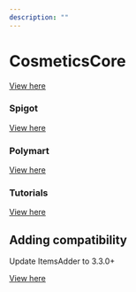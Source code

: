 ```yaml
---
description: ""
---
```


# CosmeticsCore


[View here](https://www.youtube.com/watch?v=TU2ezGDsoZA)


### Spigot


[View here](https://www.spigotmc.org/resources/cosmeticscore.105324/)


### Polymart


[View here](https://polymart.org/resource/cosmeticscore-launch-discount.2879)


### Tutorials


[View here](https://cosmeticscore.devs.beer/adding-content)


## Adding compatibility


<Warning>
Update ItemsAdder to 3.3.0+
</Warning>



[View here](https://cosmeticscore.devs.beer/first-install/install-base-resourcepack/itemsadder)